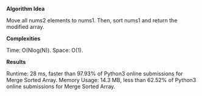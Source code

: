 **Algorithm Idea**

Move all nums2 elements to nums1. 
Then, sort nums1 and return the modified 
array. 

**Complexities**

Time: O(Nlog(N)).
Space: O(1).

**Results**

Runtime: 28 ms, faster than 97.93% of Python3 online submissions for Merge Sorted Array.
Memory Usage: 14.3 MB, less than 62.52% of Python3 online submissions for Merge Sorted Array.
